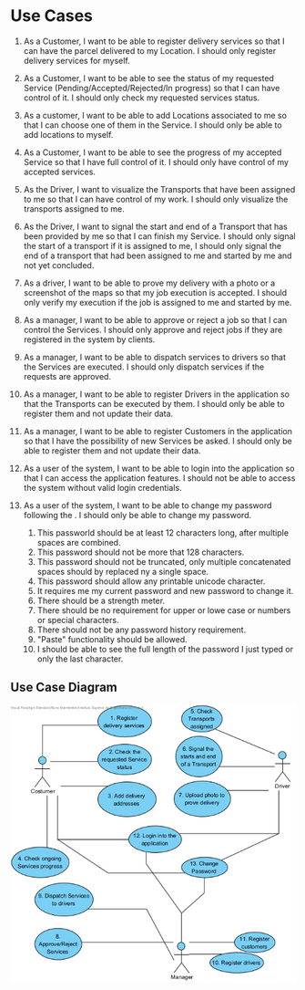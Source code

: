# Use Cases

1. As a Customer, I want to be able to register delivery services so that I can have the parcel delivered to my Location. I should only register delivery services for myself.

2. As a Customer, I want to be able to see the status of my requested Service (Pending/Accepted/Rejected/In progress) so that I can have control of it. I should only check my requested services status.

3. As a customer, I want to be able to add Locations associated to me so that I can choose one of them in the Service. I should only be able to add locations to myself.

4. As a Customer, I want to be able to see the progress of my accepted Service so that I have full control of it. I should only have control of my accepted services.

5. As the Driver, I want to visualize the Transports that have been assigned to me so that I can have control of my work. I should only visualize the transports assigned to me.

6. As the Driver, I want to signal the start and end of a Transport that has been provided by me so that I can finish my Service. I should only signal the start of a transport if it is assigned to me, I should only signal the end of a transport that had been assigned to me and started by me and not yet concluded.

7. As a driver, I want to be able to prove my delivery with a photo or a screenshot of the maps so that my job execution is accepted. I should only verify my execution if the job is assigned to me and started by me.

8. As a manager, I want to be able to approve or reject a job so that I can control the Services. I should only approve and reject jobs if they are registered in the system by clients.

9. As a manager, I want to be able to dispatch services to drivers so that the Services are executed. I should only dispatch services if the requests are approved.

10. As a manager, I want to be able to register Drivers in the application so that the Transports can be executed by them. I should only be able to register them and not update their data.

11. As a manager, I want to be able to register Customers in the application so that I have the possibility of new Services be asked. I should only be able to register them and not update their data.

12. As a user of the system, I want to be able to login into the application so that I can access the application features. I should not be able to access the system without valid login credentials.

13. As a user of the system, I want to be able to change my password following the . I should only be able to change my password.
    1. This passworld should be at least 12 characters long, after multiple spaces are combined.
    2. This password should not be more that 128 characters.
    3. This password should not be truncated, only multiple concatenated spaces should by replaced ny a single space.
    4. This password should allow any printable unicode character.
    5. It requires me my current password and new password to change it.
    6. There should be a strength meter.
    7. There should be no requirement for upper or lowe case or numbers or special characters.
    8. There should not be any password history requirement.
    9. "Paste" functionality should be allowed.
    10. I should be able to see the full length of the password I just typed or only the last character.

## Use Case Diagram

![Use Case Diagram](UseCaseDiagram.png)
